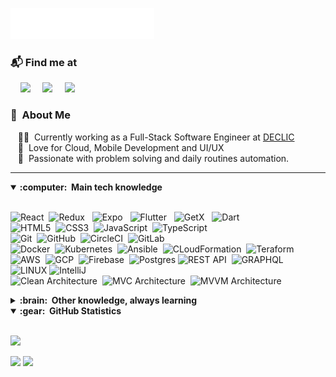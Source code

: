 <img src="assets/header.svg"></img>

### 📬 Find me at
<p>&nbsp;&nbsp;&nbsp;  <a href="mailto:adamako34@gmail.com"><img src="https://img.shields.io/badge/gmail-%23D14836.svg?&style=for-the-badge&logo=gmail&logoColor=white" /></a>&nbsp;&nbsp;&nbsp;&nbsp;
   <a href="https://www.linkedin.com/in/adamako"><img src="https://img.shields.io/badge/linkedin-%230077B5.svg?&style=for-the-badge&logo=linkedin&logoColor=white" /></a>&nbsp;&nbsp;&nbsp;&nbsp;
  <a href="https://twitter.com/koadamso"><img src="https://img.shields.io/badge/twitter-%230077B5.svg?&style=for-the-badge&logo=twitter&logoColor=white" /></a>&nbsp;&nbsp;&nbsp;&nbsp;
</p>

### :space_invader: &nbsp;About Me

&nbsp;&nbsp;&nbsp;:technologist: &nbsp;Currently working as a Full-Stack Software Engineer at [DECLIC](https://declic.africa/) \
&nbsp;&nbsp;&nbsp;:seedling: &nbsp;Love for Cloud, Mobile Development and UI/UX \
&nbsp;&nbsp;&nbsp;:heartbeat: &nbsp;Passionate with problem solving and daily routines automation.

<hr/>

<details open>
  <summary><b>:computer: &nbsp;Main tech knowledge</b></summary>
  <br/>

![React](https://img.shields.io/badge/-React-%23282C34?style=flat-square&logo=react)&nbsp;
![Redux](https://img.shields.io/badge/REDUX-764abc.svg?&style=flat&logo=redux&logoColor=white) &nbsp;
![Expo](https://img.shields.io/badge/EXPO-%23121011.svg?&style=flat&logo=expo&logoColor=white) &nbsp;
![Flutter](https://img.shields.io/badge/FLUTTER-02569B.svg?&style=flat&logo=flutter&logoColor=white) &nbsp;
![GetX](https://img.shields.io/badge/GETX-%23121011.svg?&style=flat&logo=getx&logoColor=white) &nbsp;
![Dart](https://img.shields.io/badge/DART-%230175C2.svg?&style=flat-square&logo=dart&logoColor=white) &nbsp;\
![HTML5](https://img.shields.io/badge/HTML5-E34F26.svg?&style=flat&logo=html5&logoColor=white)&nbsp;
![CSS3](https://img.shields.io/badge/CSS3-%231572B6.svg?&style=flat&logo=css3&logoColor=white)&nbsp;
![JavaScript](https://img.shields.io/badge/-JavaScript-%23F7DF1C?style=flat-square&logo=javascript&logoColor=000000&labelColor=%23F7DF1C&color=%23FFCE5A)&nbsp;
![TypeScript](https://img.shields.io/badge/TYPESCRIPT-%23007ACC.svg?&style=flat&logo=typescript&logoColor=white)&nbsp;\
![Git](https://img.shields.io/badge/GIT-%23F05033.svg?&style=flat&logo=git&logoColor=white)&nbsp;
![GitHub](https://img.shields.io/badge/GITHUB-%23121011.svg?&style=flat&logo=github&logoColor=white)&nbsp;
![CircleCI](https://img.shields.io/badge/CIRCLECI-%23121011.svg?&style=flat&logo=circleci&logoColor=white)&nbsp;
![GitLab](https://img.shields.io/badge/GITLAB-%23181717.svg?&style=flat&logo=gitlab&logoColor=white)&nbsp;\
![Docker](https://img.shields.io/badge/DOCKER-2496ED.svg?&style=flat&logo=docker&logoColor=white)&nbsp;
![Kubernetes](https://img.shields.io/badge/KUBERNETES-326ce5.svg?&style=flat&logo=kubernetes&logoColor=white)&nbsp;
![Ansible](https://img.shields.io/badge/ANSIBLE-%231A1918.svg?&style=flat&logo=ansible&logoColor=white)&nbsp;
![CLoudFormation](https://img.shields.io/badge/CLOUDFORMATION-%231A1918.svg?&style=flat&logo=cloudformation&logoColor=white)&nbsp;
![Teraform](https://img.shields.io/badge/TERRAFORM-946ced.svg?&style=flat&logo=terraform&logoColor=white)&nbsp;\
![AWS](https://img.shields.io/badge/AWS-232F3E.svg?&style=flat&logo=amazon-aws&logoColor=white)&nbsp;
![GCP](https://img.shields.io/badge/GCP-34a853.svg?&style=flat&logo=google-cloud&logoColor=white)&nbsp;
![Firebase](https://img.shields.io/badge/FIREBASE-FFCA28.svg?&style=flat&logo=firebase&logoColor=black)&nbsp;
![Postgres](https://img.shields.io/badge/POSTGRES-%23316192.svg?&style=flat&logo=postgresql&logoColor=white)
![REST API](https://img.shields.io/badge/REST-02569B.svg?&style=flat&logo=rest&logoColor=white)&nbsp;
![GRAPHQL](https://img.shields.io/badge/GRAPHQL-E10098.svg?&style=flat&logo=graphql&logoColor=white)&nbsp;\
![LINUX](https://img.shields.io/badge/LINUX-FCC624?style=flat-square&logo=linux&logoColor=black)
![IntelliJ](https://img.shields.io/badge/INTELLIJ-000000.svg?&style=flat&logo=intellij-idea)&nbsp;\
![Clean Architecture](https://img.shields.io/badge/CLEAN%20ARCHITECTURE-6DB33F.svg?&style=flat&logoColor=white)&nbsp;
![MVC Architecture](https://img.shields.io/badge/MVC-888888.svg?&style=flat&logoColor=white)&nbsp;
![MVVM Architecture](https://img.shields.io/badge/MVVM-888888.svg?&style=flat&logoColor=white)&nbsp;
</details>

<details>
  <summary><b>:brain: &nbsp;Other knowledge, always learning</b></summary>
  <br/>

![Kotlin](https://img.shields.io/badge/KOTLIN-0095D5.svg?&style=flat&logo=kotlin&logoColor=white)&nbsp;
![GO](https://img.shields.io/badge/GO-0095D5.svg?&style=flat&logo=go&logoColor=white)&nbsp;
![NestJS](https://img.shields.io/badge/NESTJS-E0234E.svg?&style=flat&logo=nestjs&logoColor=white)&nbsp;
![NodeJS](https://img.shields.io/badge/NODEJS-339933.svg?&style=flat&logo=node.js&logoColor=white)&nbsp;\
![Kubernetes](https://img.shields.io/badge/KUBERNETES-326CE5.svg?&style=flat&logo=kubernetes&logoColor=white)&nbsp;
![Puppet](https://img.shields.io/badge/PUPPET-FFAE1A.svg?&style=flat&logo=puppet&logoColor=black)&nbsp;
![GithubActions](https://img.shields.io/badge/GITHUB%20ACTIONS-2088FF.svg?&style=flat&logo=github-actions&logoColor=white)&nbsp;\
![GCP](https://img.shields.io/badge/GOOGLE%20CLOUD%20PLATAFORM-4285F4.svg?&style=flat&logo=google-cloud&logoColor=white)&nbsp;
![AWS](https://img.shields.io/badge/AMAZON%20AWS-232F3E.svg?&style=flat&logo=amazon-aws&logoColor=white)&nbsp;
![MongoDB](https://img.shields.io/badge/MONGODB-47A248.svg?&style=flat&logo=mongodb&logoColor=white)&nbsp;
![XD](https://img.shields.io/badge/XD-FFC0CB.svg?&style=flat&logo=adobe-xd&logoColor=black)&nbsp;
![Blockchain](https://img.shields.io/badge/BLOCKCHAIN-121D33.svg?&style=flat&logo=blockchain-dot-com&logoColor=white)&nbsp;
![Ethereum](https://img.shields.io/badge/ETHEREUM-3C3C3D.svg?&style=flat&logo=ethereum&logoColor=white)&nbsp;

</details>

<details open>
  <summary><b>:gear: &nbsp;GitHub Statistics</b></summary>
  <br/>   
    <p>
        <img height="137px" src="https://github-readme-streak-stats.herokuapp.com?user=adamako&theme=dark" />
    </p>
    <p>
        <img height="137px" src="https://github-readme-stats.vercel.app/api?username=adamako&hide_title=false&hide_border=true&show_icons=true&include_all_commits=true&count_private=true&line_height=21&theme=nightowl" /> <img height="137px" src="https://github-readme-stats.vercel.app/api/top-langs/?username=adamako&hide=html&hide_title=true&hide_border=true&layout=compact&langs_count=8&theme=nightowl" />
    </p>

</details>

